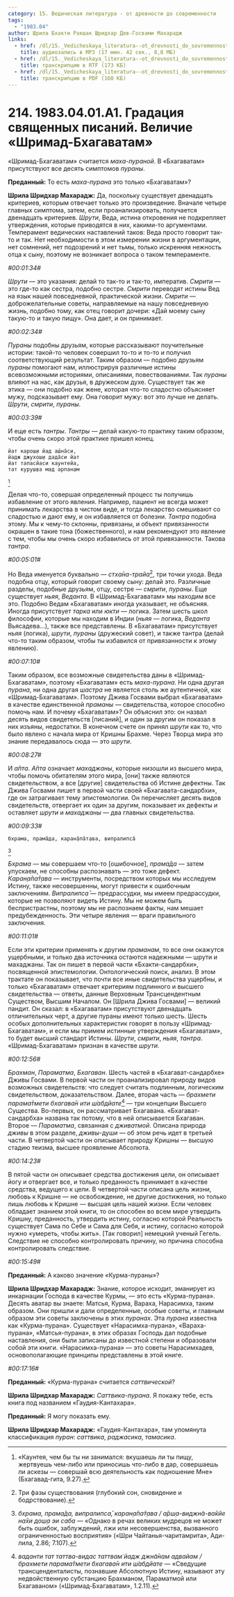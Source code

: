 ```yaml
---
category: 15. Ведическая литература - от древности до современности
tags:
  - "1983.04"
author: Шрила Бхакти Ракшак Шридхар Дев-Госвами Махарадж
links:
  - href: /dl/15._Vedicheskaya_literatura--ot_drevnosti_do_sovremennosti/214_1983.04.01.A1_SridharMj_Gradacija_svjashhennyh_pisanij_Velichie_Shrimad-Bhagavatam.mp3
    title: аудиозапись в MP3 (17 мин. 42 сек., 8,8 МБ)
  - href: /dl/15._Vedicheskaya_literatura--ot_drevnosti_do_sovremennosti/214_1983.04.01.A1_SridharMj_Gradacija_svjashhennyh_pisanij_Velichie_Shrimad-Bhagavatam.rtf
    title: транскрипцию в RTF (173 КБ)
  - href: /dl/15._Vedicheskaya_literatura--ot_drevnosti_do_sovremennosti/214_1983.04.01.A1_SridharMj_Gradacija_svjashhennyh_pisanij_Velichie_Shrimad-Bhagavatam.pdf
    title: транскрипцию в PDF (160 КБ)
---
```


# 214. 1983.04.01.A1. Градация священных писаний. Величие «Шримад-Бхагаватам»

«Шримад-Бхагаватам» считается *маха-пураной*. В «Бхагаватам» присутствуют все десять симптомов *пураны*.

**Преданный:** То есть *маха-пурана* это только «Бхагаватам»?

**Шрила Шридхар Махарадж:** Да, поскольку существует двенадцать критериев, которым отвечает только это произведение. Вначале четыре главных симптома, затем, если проанализировать, получается двенадцать критериев. *Шрути*, Веда, истина откровения не подкрепляет утверждения, которые приводятся в них, какими-то аргументами. Темперамент ведических наставлений таков: Веда просто говорит так-то и так. Нет необходимости в этом измерении жизни в аргументации, нет сомнений, нет подозрений и нет тьмы, только искренняя нежность отца к сыну, поэтому не возникает вопроса о таком темпераменте.

*#00:01:34#*

*Шрути* — это указания: делай то так-то и так-то, императив. *Смрити* — это где-то как сестра, подобно сестре. *Смрити* переводят истины Вед на язык нашей повседневной, практической жизни. *Смрити* — доброжелательные советы, направляемые на нашу повседневную жизнь, подобно тому, как отец говорит дочери: «Дай моему сыну такую-то и такую пищу». Она дает, и он принимает.

*#00:02:34#*

*Пураны* подобны друзьям, которые рассказывают поучительные истории: такой-то человек совершил то-то и то-то и получил соответствующий результат. Таким образом — подобно друзьям *пураны* помогают нам, иллюстрируя различные истины всевозможными историями, описаниями, повествованиями. Так *пураны* влияют на нас, как друзья, в дружеском духе. Существует так же этика — они подобно как жене, которая что-то сладостно объясняет мужу, подсказывает ему. Она говорит мужу: вот это лучше не делать. *Шрути*, *смрити*, *пураны*.

*#00:03:39#*

И еще есть *тантры*. *Тантры* — делай какую-то практику таким образом, чтобы очень скоро этой практике пришел конец.

    йат карош̣и йад аш́на̄си,
    йадж джухош̣и дада̄си йат
    йат тапасйаси каунтейа,
    тат куруш̣ва мад арпан̣ам
[^_ftn1]

Делая что-то, совершая определенный процесс ты получишь избавление от этого явления. Например, пациент не всегда может принимать лекарства в чистом виде, и тогда лекарство смешивают со сладостью и дают ему, и он избавляется от болезни. *Тантра* подобна этому. Мы к чему-то склонны, привязаны, и объект привязанности окрашен в такие тона (божественного), и нам рекомендуют это явление с тем, чтобы мы очень скоро избавились от этой привязанности. Такова *тантра*.

*#00:05:01#*

Но Веда именуется буквально — *стха̄на-трайа*[^_ftn2], три точки ухода. Веда подобна отцу, который говорит своему сыну: делай это. Различные разделы, подобные друзьям, отцу, сестре — *смрити*, *пураны*. Еще существует *ньяя*, *Веданта*. В «Шримад-Бхагаватам» мы находим все это. Подобно Ведам «Бхагаватам» иногда указывает, не объясняя. Иногда присутствует *тарка* или *юкти* — логика. Затем шесть школ философии, которые мы находим в Индии (*ньяя* — логика, *Веданта* Вьясадева…), также все представлены. В «Бхагаватам» присутствует *ньяя* (логика), *шрути*, *пураны* (дружеский совет), и также тантра (делай что-то таким образом, чтобы ты избавился от привязанности к этому явлению).

*#00:07:10#*

Таким образом, все возможные свидетельства даны в «Шримад-Бхагаватам», поэтому «Бхагаватам» есть *маха-пурана*. Ни одна другая *пурана*, ни одна другая *шастра* не является столь же аутентичной, как «Шримад-Бхагаватам». Поэтому Джива Госвами выбрал «Бхагаватам» в качестве единственной *праманы* — свидетельства, которое способно помочь нам. И почему «Бхагаватам»? Он объяснил это: он назвал десять видов свидетельств [писаний], и один за другим он показал в них изъяны, недостатки. В конечном счете он принял *шрути* как то, что было явлено с начала мира от Кришны Брахме. Через Творца мира это знание передавалось сюда — это *шрути*.

*#00:08:27#*

И *а̄пта*. *А̄пта* означает *махаджаны*, которые низошли из высшего мира, чтобы помочь обитателям этого мира, [они] также являются свидетельством, а все [другие] свидетельства об Истине дефектны. Так Джива Госвами пишет в первой части своей «Бхагавата-сандарбхи», где он затрагивает тему эпистемологии. Он перечисляет десять видов свидетельств, отвергает их один за другим, показывает их дефекты и оставляет *шрути* и *махаджаны* — два главных свидетельства.

*#00:09:33#*

    бхрама, прама̄да, каран̣а̄па̄т̣ава, випралипса̄
[^_ftn3]

*Бхрама* — мы совершаем что-то [ошибочное], *прама̄да* — затем упускаем, не способны распознавать — это тоже дефект. *Каран̣а̄па̄т̣ава* — инструменты, посредством которых мы исследуем Истину, также несовершенны, могут привести к ошибочным заключениям. *Випралипса̄* — предрассудки, мы имеем предрассудки, которые не позволяют видеть Истину. Мы не можем быть беспристрастны, поэтому мы не распознаем факты, нам мешает предубежденность. Эти четыре явления — враги правильного заключения.

*#00:11:01#*

Если эти критерии применять к другим *праманам*, то все они окажутся ущербными, и только два источника остаются надежными — шрути и махаджаны. Так он пишет в первой части «Бхакти-сандарбхи», посвященной эпистемологии. Онтологический поиск, анализ. В этом трактате он показывает, что почти все иные свидетельства ущербны, и только «Бхагаватам» отвечает критериям подлинного и высшего свидетельства — ответы, данные Верховным Трансцендентным Существом, Высшим Началом. Он [Шрила Джива Госвами] — великий пандит. Он сказал: в «Бхагаватам» присутствуют двенадцать отличительных черт, а другие пураны имеют только шесть. Шесть особых дополнительных характеристик говорят в пользу «Шримад-Бхагаватам», и если мы примем истинные утверждения «Бхагаватам», то будет высший стандарт Истины. *Шрути*, *смрити*, *ньяя*, *тантра*. «Шримад-Бхагаватам» признан в качестве *шрути*.

*#00:12:56#*

*Брахман*, *Параматма*, *Бхагаван*. Шесть частей в «Бхагават-сандарбхе» Дживы Госвами. В первой части он проанализировал природу видов возможных свидетельств: что следует считать подлинным, логическим свидетельством, доказательством. Далее, вторая часть — *брахмети парама̄тмети бхагава̄н ити ш́абдйате*[^_ftn4] — три концепции Высшего Существа. Во-первых, он рассматривает Бхагавана. «Бхагават-сандарбха» названа так потому, что в ней описывается Бхагаван. Второе — *Параматма*, связанная с *дживатмой*. Описана природа *дживы* в этом разделе, *дживы*-души — об этом речь идет в третьей части. В четвертой части он описывает природу Кришны — высшую стадию теизма, высшее проявление Абсолюта.

*#00:14:23#*

В пятой части он описывает средства достижения цели, он описывает йогу и отвергает все, и только преданность принимает в качестве средства, ведущего к цели. В четвертой части описана цель жизни, любовь к Кришне — не освобождение, не другие достижения, но только лишь любовь к Кришне — высшая цель нашей жизни. Если человек обладает знанием этой книги, то он способен во всем мире утвердить Кришну, преданность, утвердить истину, согласно которой Реальность существует Сама по Себе и Сама для Себя, и истину, согласно которой нужно «умереть, чтобы жить». [Так говорил] немецкий ученый Гегель. Следствие не способно контролировать причину, но причина способна контролировать следствие.

*#00:15:49#*

**Преданный:** А каково значение «Курма-пураны»?

**Шрила Шридхар Махарадж:** Знание, которое исходит, эманирует из инкарнации Господа в качестве Курмы, — это есть «Курма-пурана». Десять аватар вы знаете: Матсья, Курма, Вараха, Нарасимха, таким образом. Они пришли и дали определенные, особые советы, и главным образом эти советы заключены в этих *пуранах*. Эта *пурана* известна как «Курма-пурана». Существует «Нарасимха-пурана», «Вараха-пурана», «Матсья-пурана», в этих образах Господь дал подобные наставления, они были записаны до известной степени и образовали собой эти книги. «Нарасимха-пурана» — это советы Нарасимхадев, основополагающие принципы представлены в этой книге.

*#00:17:16#*

**Преданный:** «Курма-пурана» считается *саттвической*?

**Шрила Шридхар Махарадж:** *Саттвика-пурана*. Я покажу тебе, есть книга под названием «Гаудия-Кантахара».

**Преданный:** Я могу показать ему.

**Шрила Шридхар Махарадж:** «Гаудия-Кантахара», там упомянута классификация *пуран*: *саттвика*, *раджасика*, *тамасика*.



[^_ftn1]: «Каунтея, чем бы ты ни занимался: вкушаешь ли ты пищу, жертвуешь чем-либо или приносишь что-либо в дар, совершаешь ли аскезы — совершай всю деятельность как подношение Мне» (Бхагавад-гита, 9.27).

[^_ftn2]: Три фазы существования (глубокий сон, сновидение и бодрствование).

[^_ftn3]: *бхрама, прама̄да, випралипса̄, каран̣а̄па̄т̣ава / а̄рш̣а-виджн̃а-ва̄кйе на̄хи дош̣а эи саба* — «Однако в речах великих мудрецов не может быть ошибок, заблуждений, лжи или несовершенства, вызванного ограниченностью восприятия» («Шри Чайтанья-чаритамрита», Ади-лила, 2.86; 7.107).

[^_ftn4]: *ваданти тат таттва-видас таттвам̇ йадж джн̃а̄нам адвайам / брахмети парама̄тмети бхагава̄н ити ш́абдйате* — «Сведущие трансценденталисты, познавшие Абсолютную Истину, называют эту недвойственную субстанцию Брахманом, Параматмой или Бхагаваном» («Шримад-Бхагаватам», 1.2.11).

